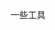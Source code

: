 <!--
 * @Author: imthelin
 * @since: 2021-03-07 21:27:23
 * @lastTime: 2021-03-07 22:47:38
 * @LastAuthor: Do not edit
 * @FilePath: /vue-press-blog/docs/work/tools/README.md
 * @Description: 
-->

一些工具